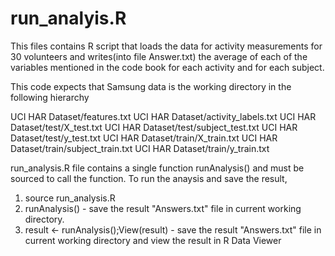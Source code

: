 # run_analyis.R
This files contains R script that loads the data for activity measurements for 30 volunteers and writes(into file Answer.txt) the average of each of the variables mentioned in the code book for each activity and for each subject.

This code expects that Samsung data is the working directory in the following hierarchy

UCI HAR Dataset/features.txt
UCI HAR Dataset/activity_labels.txt
UCI HAR Dataset/test/X_test.txt
UCI HAR Dataset/test/subject_test.txt
UCI HAR Dataset/test/y_test.txt
UCI HAR Dataset/train/X_train.txt
UCI HAR Dataset/train/subject_train.txt
UCI HAR Dataset/train/y_train.txt

run_analysis.R file contains a single function runAnalysis() and must be sourced to call the function. To run the anaysis and save the result,
1. source run_analysis.R
2. runAnalysis() - save the result "Answers.txt" file in current working directory.
3. result <- runAnalysis();View(result) - save the result "Answers.txt" file in current working directory and view the result in R Data Viewer





 

